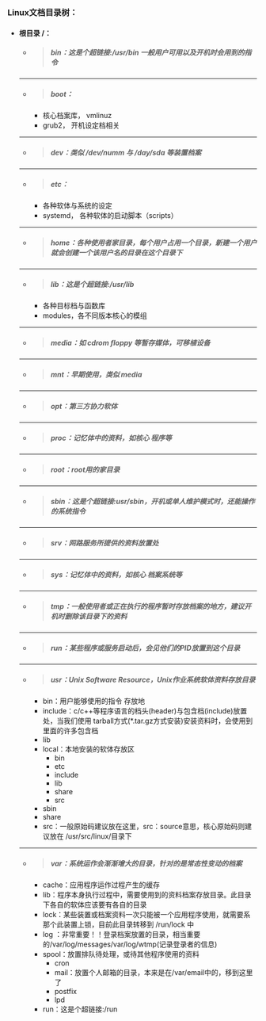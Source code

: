 ### Linux文档目录树：

* #### 根目录 /：
	
	* > ##### bin：这是个超链接:/usr/bin 一般用户可用以及开机时会用到的指令
	---
	* > ##### boot：
	
		* 核心档案库，  vmlinuz 
		* grub2， 开机设定档相关 

	---
	* > ##### dev：类似 /dev/numm 与 /day/sda 等装置档案
	---
	* > ##### etc：
		* 各种软体与系统的设定
		* systemd， 各种软体的启动脚本（scripts）
	---
	* > ##### home：各种使用者家目录，每个用户占用一个目录，新建一个用户就会创建一个该用户名的目录在这个目录下
	---
	* > ##### lib：这是个超链接:/usr/lib
		* 各种目标档与函数库
		* modules，各不同版本核心的模组
	---
	* > ##### media：如 cdrom  floppy 等暂存媒体，可移植设备
	---
	* > ##### mnt：早期使用，类似 media
	---
	* > ##### opt：第三方协力软体
	---
	* > ##### proc：记忆体中的资料，如核心   程序等
	---
	* > ##### root：root用的家目录
	---
	* > ##### sbin：这是个超链接:usr/sbin，开机或单人维护模式时，还能操作的系统指令
	---
	* > ##### srv：网路服务所提供的资料放置处
	---
	* > ##### sys：记忆体中的资料，如核心	档案系统等
	---
	* > ##### tmp：一般使用者或正在执行的程序暂时存放档案的地方，建议开机时删除该目录下的资料
	---
	* > ##### run：某些程序或服务启动后，会见他们的PID放置到这个目录
	---
	* > ##### usr：Unix Software Resource，Unix作业系统软体资料存放目录
		* bin：用户能够使用的指令 存放地
		* include：c/c++等程序语言的档头(header)与包含档(include)放置处，当我们使用 tarball方式(*.tar.gz方式安装)安装资料时，会使用到里面的许多包含档
		* lib
		* local：本地安装的软体存放区
			* bin
			* etc
			* include
			* lib
			* share
			* src 
		* sbin
		* share
		* src：一般原始码建议放在这里，src：source意思，核心原始码则建议放在 /usr/src/linux/目录下
	---
	* > ##### var：系统运作会渐渐增大的目录，针对的是常态性变动的档案
		* cache：应用程序运作过程产生的缓存
		* lib：程序本身执行过程中，需要使用到的资料档案存放目录。此目录下各自的软体应该要有各自的目录
		* lock：某些装置或档案资料一次只能被一个应用程序使用，就需要系那个此装置上锁，目前此目录转移到 /run/lock 中 
		* log ：非常重要！！登录档案放置的目录，相当重要的/var/log/messages/var/log/wtmp(记录登录者的信息)
		* spool：放置排队待处理，或待其他程序使用的资料
			* cron
			* mail：放置个人邮箱的目录，本来是在/var/email中的，移到这里了
			* postfix
			* lpd 
		* run：这是个超链接:/run 
